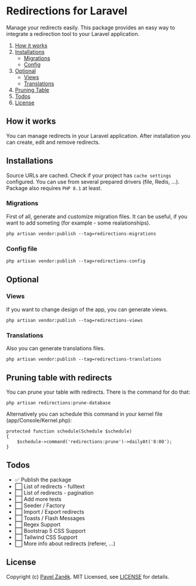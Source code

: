 # Redirections for Laravel

Manage your redirects easily. This package provides an easy way to integrate a redirection tool to your Laravel application.

1. [ How it works ](#howItWorks)
2. [ Installations ](#installations)
    - [ Migrations ](#migrations)
    - [ Config ](#config)
3. [ Optional ](#optional)
    - [ Views ](#views)
    - [ Translations ](#translations)
4. [ Pruning Table ](#pruningTable)
5. [ Todos ](#todos)
6. [ License ](#license)

<a name="howItWorks"></a>
## How it works

You can manage redirects in your Laravel application. After installation you can create, edit and remove redirects.



<a name="installations"></a>
## Installations

Source URLs are cached. Check if your project has `cache settings` configured. You can use from several prepared drivers (file, Redis, ...). Package also requires `PHP 8.1` at least.

<a name="migrations"></a>
### Migrations

First of all, generate and customize migration files. It can be useful, if you want to add someting (for example - some realationships).

```
php artisan vendor:publish --tag=redirections-migrations
```

<a name="config"></a>
### Config file

```
php artisan vendor:publish --tag=redirections-config
```

<a name="optional"></a>
## Optional

<a name="views"></a>
### Views

If you want to change design of the app, you can generate views.

```
php artisan vendor:publish --tag=redirections-views
```

<a name="translations"></a>
### Translations

Also you can generate translations files.

```
php artisan vendor:publish --tag=redirections-translations
```

<a name="pruningTable"></a>
## Pruning table with redirects

You can prune your table with redirects. There is the command for do that:

```
php artisan redirections:prune-database
```

Alternatively you can schedule this command in your kernel file (app/Console/Kernel.php):

```
protected function schedule(Schedule $schedule)
{
    $schedule->command('redirections:prune')->dailyAt('8:00');
}
```

<a name="todos"></a>
## Todos

- ✅ Publish the package
- ⬜️ List of redirects - fulltext
- ⬜️ List of redirects - pagination
- ⬜️ Add more tests
- ⬜️ Seeder / Factory
- ⬜️ Import / Export redirects
- ⬜️ Toasts / Flash Messages
- ⬜️ Regex Support
- ⬜️ Bootstrap 5 CSS Support
- ⬜️ Tailwind CSS Support
- ⬜️ More info about redirects (referer, ...)

<a name="license"></a>
## License

Copyright (c) [Pavel Zaněk](https://pavelzanek.cz/). MIT Licensed, see [LICENSE](LICENSE.md) for details.